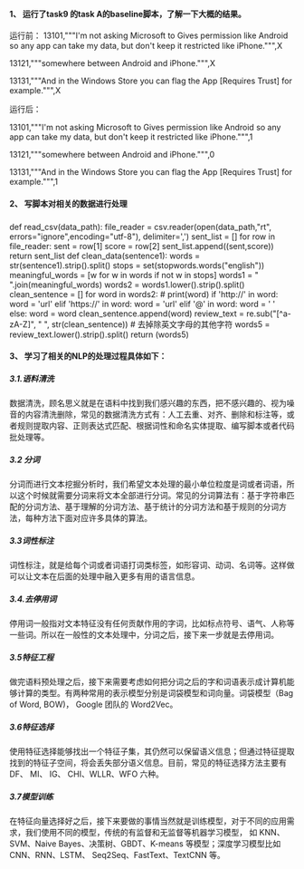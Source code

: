 #### 1、    运行了task9 的task A的baseline脚本，了解一下大概的结果。
运行前：
13101,"""I'm not asking Microsoft to Gives permission like Android so any app can take my data, but don't keep it restricted like iPhone.""",X


13121,"""somewhere between Android and iPhone.""",X


13131,"""And in the Windows Store you can flag the App [Requires Trust] for example.""",X
 
 
 运行后：
 
 
13101,"""I'm not asking Microsoft to Gives permission like Android so any app can take my data, but don't keep it restricted like iPhone.""",1


13121,"""somewhere between Android and iPhone.""",0


13131,"""And in the Windows Store you can flag the App [Requires Trust] for example.""",1
 
#### 2、	写脚本对相关的数据进行处理
###
def read_csv(data_path):
    file_reader = csv.reader(open(data_path,"rt", errors="ignore",encoding="utf-8"), delimiter=',')
    sent_list = []
    for row in file_reader:
        sent = row[1]
        score = row[2]
        sent_list.append((sent,score))
    return sent_list
def clean_data(sentence1):
    words = str(sentence1).strip().split()
    stops = set(stopwords.words("english"))
    meaningful_words = [w for w in words if not w in stops]
    words1 = " ".join(meaningful_words)
    words2 = words1.lower().strip().split()
    clean_sentence = []
    for word in words2:
        # print(word)
        if 'http://' in word:
            word = 'url'
        elif 'https://' in word:
            word = 'url'
        elif '@' in word:
            word = ' '
        else:
            word = word
        clean_sentence.append(word)
    review_text = re.sub("[^a-zA-Z]", " ", str(clean_sentence))  # 去掉除英文字母的其他字符
    words5 = review_text.lower().strip().split()
    return (words5)
 
#### 3、	学习了相关的NLP的处理过程具体如下：
##### 3.1.语料清洗
数据清洗，顾名思义就是在语料中找到我们感兴趣的东西，把不感兴趣的、视为噪音的内容清洗删除，常见的数据清洗方式有：人工去重、对齐、删除和标注等，或者规则提取内容、正则表达式匹配、根据词性和命名实体提取、编写脚本或者代码批处理等。
##### 3.2 分词
分词而进行文本挖掘分析时，我们希望文本处理的最小单位粒度是词或者词语，所以这个时候就需要分词来将文本全部进行分词。常见的分词算法有：基于字符串匹配的分词方法、基于理解的分词方法、基于统计的分词方法和基于规则的分词方法，每种方法下面对应许多具体的算法。
##### 3.3词性标注
词性标注，就是给每个词或者词语打词类标签，如形容词、动词、名词等。这样做可以让文本在后面的处理中融入更多有用的语言信息。
##### 3.4.去停用词
停用词一般指对文本特征没有任何贡献作用的字词，比如标点符号、语气、人称等一些词。所以在一般性的文本处理中，分词之后，接下来一步就是去停用词。
##### 3.5特征工程
做完语料预处理之后，接下来需要考虑如何把分词之后的字和词语表示成计算机能够计算的类型。有两种常用的表示模型分别是词袋模型和词向量。词袋模型（Bag of Word, BOW)， Google 团队的 Word2Vec。
##### 3.6特征选择
使用特征选择能够找出一个特征子集，其仍然可以保留语义信息；但通过特征提取找到的特征子空间，将会丢失部分语义信息。目前，常见的特征选择方法主要有 DF、 MI、 IG、 CHI、WLLR、WFO 六种。
##### 3.7模型训练
在特征向量选择好之后，接下来要做的事情当然就是训练模型，对于不同的应用需求，我们使用不同的模型，传统的有监督和无监督等机器学习模型， 如 KNN、SVM、Naive Bayes、决策树、GBDT、K-means 等模型；深度学习模型比如 CNN、RNN、LSTM、 Seq2Seq、FastText、TextCNN 等。


